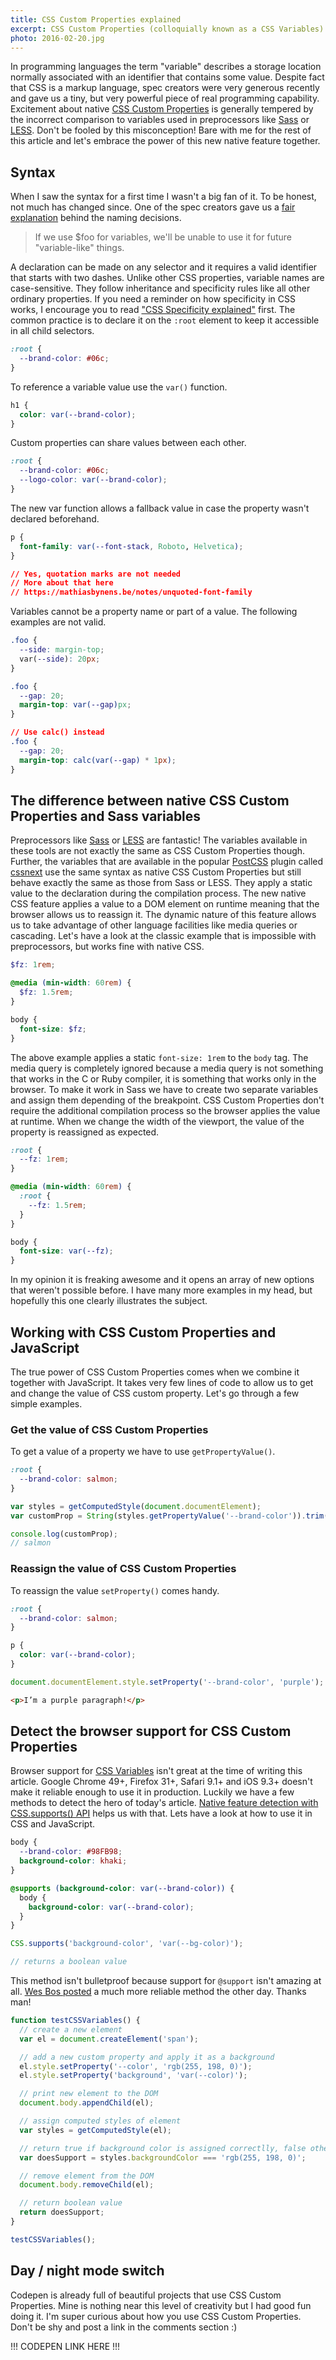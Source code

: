 ```yaml
---
title: CSS Custom Properties explained
excerpt: CSS Custom Properties (colloquially known as a CSS Variables) are around the corner. Let's embrace the power of a feature that we've been waiting years for.
photo: 2016-02-20.jpg
---
```


In programming languages the term "variable" describes a storage location normally associated with an identifier that contains some value. Despite fact that CSS is a markup language, spec creators were very generous recently and gave us a tiny, but very powerful piece of real programming capability. Excitement about native [CSS Custom Properties](https://www.w3.org/TR/css-variables/) is generally tempered by the incorrect comparison to variables used in preprocessors like [Sass](http://sass-lang.com/) or [LESS](http://lesscss.org/). Don't be fooled by this misconception! Bare with me for the rest of this article and let's embrace the power of this new native feature together.

## Syntax

 When I saw the syntax for a first time I wasn't a big fan of it. To be honest, not much has changed since. One of the spec creators gave us a [fair explanation](http://www.xanthir.com/blog/b4KT0) behind the naming decisions.

> If we use $foo for variables, we'll be unable to use it for future "variable-like" things.

 A declaration can be made on any selector and it requires a valid identifier that starts with two dashes. Unlike other CSS properties, variable names are case-sensitive. They follow inheritance and specificity rules like all other ordinary properties. If you need a reminder on how specificity in CSS works, I encourage you to read ["CSS Specificity explained"](https://pawelgrzybek.com/css-specificity-explained/) first. The common practice is to declare it on the `:root` element to keep it accessible in all child selectors.

```css
:root {
  --brand-color: #06c;
}
```

To reference a variable value use the `var()` function.

```css
h1 {
  color: var(--brand-color);
}
```

Custom properties can share values between each other.

```css
:root {
  --brand-color: #06c;
  --logo-color: var(--brand-color);
}
```

The new var function allows a fallback value in case the property wasn't declared beforehand.

```css
p {
  font-family: var(--font-stack, Roboto, Helvetica);
}

// Yes, quotation marks are not needed
// More about that here
// https://mathiasbynens.be/notes/unquoted-font-family
```

Variables cannot be a property name or part of a value. The following examples are not valid.

```css
.foo {
  --side: margin-top;
  var(--side): 20px;
}
```

```css
.foo {
  --gap: 20;
  margin-top: var(--gap)px;
}

// Use calc() instead
.foo {
  --gap: 20;
  margin-top: calc(var(--gap) * 1px);
}
```

## The difference between native CSS Custom Properties and Sass variables

Preprocessors like [Sass](http://sass-lang.com/) or [LESS](http://lesscss.org/) are fantastic! The variables available in these tools are not exactly the same as CSS Custom Properties though. Further, the variables that are available in the popular [PostCSS](http://postcss.org/) plugin called [cssnext](http://cssnext.io/) use the same syntax as native CSS Custom Properties but still behave exactly the same as those from Sass or LESS. They apply a static value to the declaration during the compilation process. The new native CSS feature applies a value to a DOM element on runtime meaning that the browser allows us to reassign it. The dynamic nature of this feature allows us to take advantage of other language facilities like media queries or cascading. Let's have a look at the classic example that is impossible with preprocessors, but works fine with native CSS.

```scss
$fz: 1rem;

@media (min-width: 60rem) {
  $fz: 1.5rem;
}

body {
  font-size: $fz;
}
```

The above example applies a static `font-size: 1rem` to the `body` tag. The media query is completely ignored because a media query is not something that works in the C or Ruby compiler, it is something that works only in the browser. To make it work in Sass we have to create two separate variables and assign them depending of the breakpoint. CSS Custom Properties don't require the additional compilation process so the browser applies the value at runtime. When we change the width of the viewport, the value of the property is reassigned as expected.

```css
:root {
  --fz: 1rem;
}

@media (min-width: 60rem) {
  :root {
    --fz: 1.5rem;
  }
}

body {
  font-size: var(--fz);
}
```

In my opinion it is freaking awesome and it opens an array of new options that weren't possible before. I have many more examples in my head, but hopefully this one clearly illustrates the subject.

## Working with CSS Custom Properties and JavaScript

The true power of CSS Custom Properties comes when we combine it together with JavaScript. It takes very few lines of code to allow us to get and change the value of CSS custom property. Let's go through a few simple examples.

### Get the value of CSS Custom Properties

To get a value of a property we have to use `getPropertyValue()`.

```css
:root {
  --brand-color: salmon;
}
```

```js
var styles = getComputedStyle(document.documentElement);
var customProp = String(styles.getPropertyValue('--brand-color')).trim();

console.log(customProp);
// salmon
```

### Reassign the value of CSS Custom Properties

To reassign the value `setProperty()` comes handy.

```css
:root {
  --brand-color: salmon;
}

p {
  color: var(--brand-color);
}
```

```js
document.documentElement.style.setProperty('--brand-color', 'purple');
```

```html
<p>I’m a purple paragraph!</p>
```

## Detect the browser support for CSS Custom Properties

Browser support for [CSS Variables](http://caniuse.com/#search=css%20var) isn't great at the time of writing this article. Google Chrome 49+, Firefox 31+, Safari 9.1+ and iOS 9.3+ doesn't make it reliable enough to use it in production. Luckily we have a few methods to detect the hero of today's article. [Native feature detection with CSS.supports() API](https://pawelgrzybek.com/native-feature-detection-with-csssupports-api/) helps us with that. Lets have a look at how to use it in CSS and JavaScript.

```css
body {
  --brand-color: #98FB98;
  background-color: khaki;
}

@supports (background-color: var(--brand-color)) {
  body {
    background-color: var(--brand-color);
  }
}
```


```js
CSS.supports('background-color', 'var(--bg-color)');

// returns a boolean value
```

This method isn't bulletproof because support for `@support` isn't amazing at all. [Wes Bos posted](https://gist.github.com/wesbos/8b9a22adc1f60336a699) a much more reliable method the other day. Thanks man!

```js
function testCSSVariables() {
  // create a new element
  var el = document.createElement('span');

  // add a new custom property and apply it as a background
  el.style.setProperty('--color', 'rgb(255, 198, 0)');
  el.style.setProperty('background', 'var(--color)');

  // print new element to the DOM
  document.body.appendChild(el);

  // assign computed styles of element
  var styles = getComputedStyle(el);

  // return true if background color is assigned correctlly, false otherwise
  var doesSupport = styles.backgroundColor === 'rgb(255, 198, 0)';

  // remove element from the DOM
  document.body.removeChild(el);

  // return boolean value
  return doesSupport;
}

testCSSVariables();
```

## Day / night mode switch

Codepen is already full of beautiful projects that use CSS Custom Properties. Mine is nothing near this level of creativity but I had good fun doing it. I'm super curious about how you use CSS Custom Properties. Don't be shy and post a link in the comments section :)

!!! CODEPEN LINK HERE !!!
